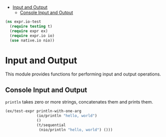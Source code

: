 * [Input and Output](#input-and-output)
  * [Console Input and Output](#console-input-and-output)
```clojure
(ns expr.io-test
  (require testing t)
  (require expr ex)
  (require expr.io io)
  (use native.io nio))

```
# Input and Output

This module provides functions for performing input and output operations.

## Console Input and Output

`println` takes zero or more strings, concatenates them and prints them.
```clojure
(ex/test-expr println-with-one-arg
              (io/println "hello, world")
              ()
              (t/sequential
               (nio/println "hello, world") ()))
```

